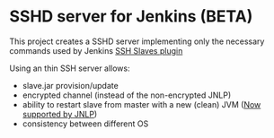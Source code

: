SSHD server for Jenkins (BETA)
====================

This project creates a SSHD server implementing only the necessary commands used by Jenkins [SSH Slaves plugin](https://wiki.jenkins-ci.org/display/JENKINS/SSH+Slaves+plugin)

Using an thin SSH server allows:
* slave.jar provision/update
* encrypted channel  (instead of the non-encrypted JNLP)
* ability to restart slave from master with a new (clean) JVM ([Now supported by JNLP](http://goo.gl/fb/sXQRi))
* consistency between different OS
